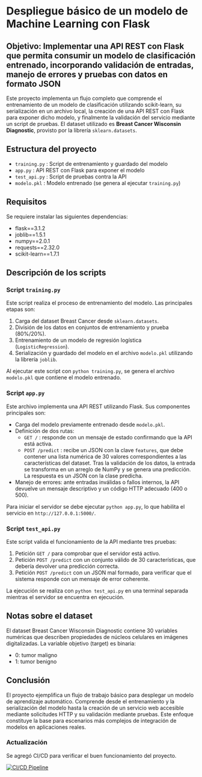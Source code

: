 # Despliegue básico de un modelo de Machine Learning con Flask

## Objetivo: Implementar una API REST con Flask que permita consumir un modelo de clasificación entrenado, incorporando validación de entradas, manejo de errores y pruebas con datos en formato JSON

Este proyecto implementa un flujo completo que comprende el entrenamiento de un  modelo de clasificación utilizando scikit-learn, su serialización en un archivo local, la creación de una API REST con Flask para exponer dicho modelo, y finalmente la validación del servicio mediante un script de pruebas. El dataset utilizado es **Breast Cancer Wisconsin Diagnostic**, provisto por la librería `sklearn.datasets`.

## Estructura del proyecto

- `training.py` : Script de entrenamiento y guardado del modelo  
- `app.py` : API REST con Flask para exponer el modelo  
- `test_api.py` : Script de pruebas contra la API  
- `modelo.pkl` : Modelo entrenado (se genera al ejecutar `training.py`)  

## Requisitos

Se requiere instalar las siguientes dependencias:

- flask==3.1.2
- joblib==1.5.1
- numpy==2.0.1
- requests==2.32.0
- scikit-learn==1.7.1

## Descripción de los scripts

### Script `training.py`

Este script realiza el proceso de entrenamiento del modelo. Las principales etapas son:

1. Carga del dataset Breast Cancer desde `sklearn.datasets`.
2. División de los datos en conjuntos de entrenamiento y prueba (80%/20%).
3. Entrenamiento de un modelo de regresión logística (`LogisticRegression`).
4. Serialización y guardado del modelo en el archivo `modelo.pkl` utilizando la librería `joblib`.

Al ejecutar este script con `python training.py`, se genera el archivo `modelo.pkl` que contiene el modelo entrenado.

### Script `app.py`

Este archivo implementa una API REST utilizando Flask. Sus componentes principales son:

- Carga del modelo previamente entrenado desde `modelo.pkl`.
- Definición de dos rutas:
  - `GET /` : responde con un mensaje de estado confirmando que la API está activa.
  - `POST /predict` : recibe un JSON con la clave `features`, que debe contener una lista numérica de 30 valores correspondientes a las características del dataset. Tras la validación de los datos, la entrada se transforma en un arreglo de NumPy y se genera una predicción. La respuesta es un JSON con la clase predicha.
- Manejo de errores: ante entradas inválidas o fallos internos, la API devuelve un mensaje descriptivo y un código HTTP adecuado (400 o 500).

Para iniciar el servidor se debe ejecutar `python app.py`, lo que habilita el servicio en `http://127.0.0.1:5000/`.

### Script `test_api.py`

Este script valida el funcionamiento de la API mediante tres pruebas:

1. Petición `GET /` para comprobar que el servidor está activo.
2. Petición `POST /predict` con un conjunto válido de 30 características, que debería devolver una predicción correcta.
3. Petición `POST /predict` con un JSON mal formado, para verificar que el sistema responde con un mensaje de error coherente.

La ejecución se realiza con `python test_api.py` en una terminal separada mientras el servidor se encuentra en ejecución.

## Notas sobre el dataset

El dataset Breast Cancer Wisconsin Diagnostic contiene 30 variables numéricas que describen propiedades de núcleos celulares en imágenes digitalizadas. La variable objetivo (target) es binaria:

- 0: tumor maligno
- 1: tumor benigno

## Conclusión

El proyecto ejemplifica un flujo de trabajo básico para desplegar un modelo de aprendizaje automático. Comprende desde el entrenamiento y la serialización del modelo hasta la creación de un servicio web accesible mediante solicitudes HTTP y su validación mediante pruebas. Este enfoque constituye la base para escenarios más complejos de integración de modelos en aplicaciones reales.


### Actualización

Se agregó CI/CD para verificar el buen funcionamiento del proyecto.

[![CI/CD Pipeline](https://github.com/harrueds/Flask_basic_ML_model/actions/workflows/ci-cd.yaml/badge.svg)](https://github.com/harrueds/Flask_basic_ML_model/actions/workflows/ci-cd.yaml)
